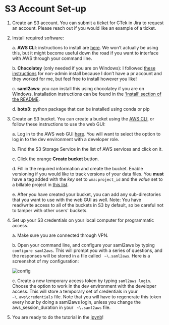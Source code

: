 # S3 Account Set-up

1. Create an S3 account. You can submit a ticket for CTek in Jira to request an account. Please reach out if you would like an example of a ticket.

2. Install required software:

    a. **AWS CLI**: instructions to install are [here](https://docs.aws.amazon.com/cli/latest/userguide/getting-started-install.html). We won’t actually be using this, but it might become useful down the road if you want to interface with AWS through your command line.

    b. **Chocolatey** (only needed if you are on Windows): I followed [these instructions](https://docs.chocolatey.org/en-us/choco/setup#non-administrative-install) for non-admin install because I don’t have a pr account and they worked for me, but feel free to install however you like!

    c. **saml2aws**: you can install this using chocolatey if you are on Windows. Installation instructions can be found in the [‘Install’ section of the README](https://github.com/Versent/saml2aws#install).

    d. **boto3**: python package that can be installed using conda or pip

3. Create an S3 bucket. You can create a bucket using the [AWS CLI](https://docs.aws.amazon.com/cli/latest/reference/s3api/create-bucket.html), or follow these instructions to use the web GUI:

    a. Log in to the AWS web GUI [here](https://awsconsole.usgs.gov/). You will want to select the option to log in to the dev environment with a developer role.

    b. Find the S3 Storage Service in the list of AWS services and click on it.

    c. Click the orange **Create bucket** button.

    d. Fill in the required information and create the bucket. Enable versioning if you would like to track versions of your data files. You **must** have a tag added with the *key* set to `wma:project_id` and the *value* set to a billable project in [this list](https://code.chs.usgs.gov/ctek/assets/aws/mappings/-/blob/master/projects.yml).

    e. After you have created your bucket, you can add any sub-directories that you want to use with the web GUI as well. Note: You have read/write access to all of the buckets in S3 by default, so be careful not to tamper with other users' buckets.

4. Set up your S3 credentials on your local computer for programmatic access.

    a. Make sure you are connected through VPN.

    b. Open your command line, and configure your saml2aws by typing `configure saml2aws`. This will prompt you with a series of questions, and the responses will be stored in a file called ` ~\.saml2aws`. Here is a screenshot of my configuration:
    
    ![config](https://user-images.githubusercontent.com/30877272/142939584-7ca257fd-0468-49c3-a0f3-e95643b418b0.png)

    c. Create a new temporary access token by typing `saml2aws login`. Choose the option to work in the dev environment with the developer access. This will store a temporary set of credentials in your `~\.aws\credentials` file. Note that you will have to regenerate this token every hour by doing a saml2aws login, unless you change the aws_session_duration in your ` ~\.saml2aws` file.

5. You are ready to do the tutorial in the [ipynb](https://github.com/amsnyder/s3_demo/blob/main/s3_demo.ipynb)!
